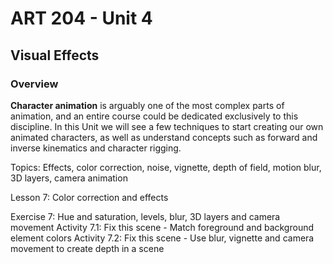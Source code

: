 # **ART 204 - Unit 4**

## Visual Effects

### **Overview**

**Character animation** is arguably one of the most complex parts of animation, and an entire course could be dedicated exclusively to this discipline. In this Unit we will see a few techniques to start creating our own animated characters, as well as understand concepts such as forward and inverse kinematics and character rigging.

Topics:
Effects, color correction, noise, vignette, depth of field, motion blur, 3D layers, camera animation

Lesson 7: Color correction and effects

Exercise 7: Hue and saturation, levels, blur, 3D layers and camera movement
Activity 7.1: Fix this scene - Match foreground and background element colors
Activity 7.2: Fix this scene - Use blur, vignette and camera movement to create depth in a scene

